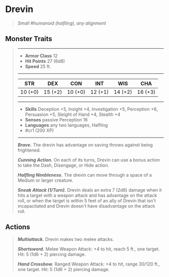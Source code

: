 # Drevin
>*Small #humanoid (halfling), any alignment*
## Monster Traits
>___
>- **Armor Class** 12
>- **Hit Points** 27 (6d8)
>- **Speed** 25 ft. 
>___
>|STR|DEX|CON|INT|WIS|CHA|
>|:---:|:---:|:---:|:---:|:---:|:---:|
>|10 (+0)|15 (+2)|10 (+0)|12 (+1)|14 (+2)|16 (+3)|
>___
>- **Skills** Deception +5, Insight +4, Investigation +5, Perception +6, Persuasion +5, Sleight of Hand +4, Stealth +4
>- **Senses** passive Perception 16
>- **Languages** any two languages, Halfling
>- #cr1 (200 XP)
>___
>***Brave.*** The drevin has advantage on saving throws against being frightened.  
>
>***Cunning Action.*** On each of its turns, Drevin can use a bonus action to take the Dash, Disengage, or Hide action.  
>
>***Halfling Nimbleness.*** The drevin can move through a space of a Medium or larger creature.  
>
>***Sneak Attack (1/Turn).*** Drevin deals an extra 7 (2d6) damage when it hits a target with a weapon attack and has advantage on the attack roll, or when the target is within 5 feet of an ally of Drevin that isn't incapacitated and Drevin doesn't have disadvantage on the attack roll.  
>
## Actions
>***Multiattack.*** Drevin makes two melee attacks.  
>
>***Shortsword.*** Melee Weapon Attack: +4 to hit, reach 5 ft., one target. Hit: 5 (1d6 + 2) piercing damage.  
>
>***Hand Crossbow.*** Ranged Weapon Attack: +4 to hit, range 30/120 ft., one target. Hit: 5 (1d6 + 2) piercing damage.